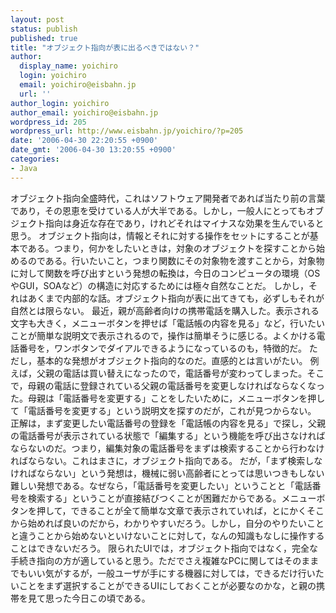 ```yaml
---
layout: post
status: publish
published: true
title: "オブジェクト指向が表に出るべきではない？"
author:
  display_name: yoichiro
  login: yoichiro
  email: yoichiro@eisbahn.jp
  url: ''
author_login: yoichiro
author_email: yoichiro@eisbahn.jp
wordpress_id: 205
wordpress_url: http://www.eisbahn.jp/yoichiro/?p=205
date: '2006-04-30 22:20:55 +0900'
date_gmt: '2006-04-30 13:20:55 +0900'
categories:
- Java
---
```


オブジェクト指向全盛時代，これはソフトウェア開発者であれば当たり前の言葉であり，その恩恵を受けている人が大半である。しかし，一般人にとってもオブジェクト指向は身近な存在であり，けれどそれはマイナスな効果を生んでいると思う。
オブジェクト指向は，情報とそれに対する操作をセットにすることが基本である。つまり，何かをしたいときは，対象のオブジェクトを探すことから始めるのである。行いたいこと，つまり関数にその対象物を渡すことから，対象物に対して関数を呼び出すという発想の転換は，今日のコンピュータの環境（OSやGUI，SOAなど）の構造に対応するためには極々自然なことだ。
しかし，それはあくまで内部的な話。オブジェクト指向が表に出てきても，必ずしもそれが自然とは限らない。
最近，親が高齢者向けの携帯電話を購入した。表示される文字も大きく，メニューボタンを押せば「電話帳の内容を見る」など，行いたいことが簡単な説明文で表示されるので，操作は簡単そうに感じる。よくかける電話番号を，ワンボタンでダイアルできるようになっているのも，特徴的だ。
ただし，基本的な発想がオブジェクト指向的なのだ。直感的とは言いがたい。
例えば，父親の電話は買い替えになったので，電話番号が変わってしまった。そこで，母親の電話に登録されている父親の電話番号を変更しなければならなくなった。母親は「電話番号を変更する」ことをしたいために，メニューボタンを押して「電話番号を変更する」という説明文を探すのだが，これが見つからない。
正解は，まず変更したい電話番号の登録を「電話帳の内容を見る」で探し，父親の電話番号が表示されている状態で「編集する」という機能を呼び出さなければならないのだ。つまり，編集対象の電話番号をまずは検索することから行わなければならない。これはまさに，オブジェクト指向である。
だが，「まず検索しなければならない」という発想は，機械に弱い高齢者にとっては思いつきもしない難しい発想である。なぜなら，「電話番号を変更したい」ということと「電話番号を検索する」ということが直接結びつくことが困難だからである。メニューボタンを押して，できることが全て簡単な文章で表示されていれば，とにかくそこから始めれば良いのだから，わかりやすいだろう。しかし，自分のやりたいことと違うことから始めないといけないことに対して，なんの知識もなしに操作することはできないだろう。
限られたUIでは，オブジェクト指向ではなく，完全な手続き指向の方が適していると思う。ただでさえ複雑なPCに関してはそのままでもいい気がするが，一般ユーザが手にする機器に対しては，できるだけ行いたいことをまず選択することができるUIにしておくことが必要なのかな，と親の携帯を見て思った今日この頃である。
